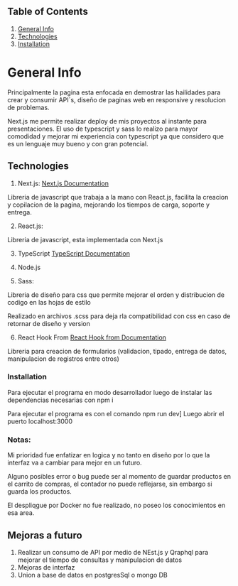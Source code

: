 ## Table of Contents
1. [General Info](#general-info)
2. [Technologies](#technologies)
3. [Installation](#installation)

# General Info

<p>
    Principalmente la pagina esta enfocada en demostrar las hailidades para crear y consumir API´s, diseño de paginas web en responsive y resolucion de problemas.
</p>

Next.js me permite realizar deploy de mis proyectos al instante para presentaciones.
El uso de typescript y sass lo realizo para mayor comodidad y mejorar mi experiencia con typescript ya que considero que es un lenguaje muy bueno y con gran potencial.

## Technologies

1. Next.js:
[Next.js Documentation](https://nextjs.org/docs)
<p>
    Libreria de javascript que trabaja a la mano con React.js, facilita la creacion y copilacion de la pagina, mejorando los tiempos de carga, soporte y entrega.
</p>

2. React.js:

<p> Libreria de javascript, esta implementada con Next.js </p>

3. TypeScript
[TypeScript Documentation](https://www.typescriptlang.org/)

4. Node.js

5. Sass:

<p>Libreria de diseño para css que permite mejorar el orden y distribucion de codigo en las hojas de estilo</p>
Realizado en archivos .scss para deja rla compatibilidad con css en caso de retornar de diseño y version

6. React Hook From
[React Hook from Documentation](https://react-hook-form.com/)
<p>Libreria para creacion de formularios (validacion, tipado, entrega de datos, manipulacion de registros entre otros)</p>


### Installation
Para ejecutar el programa en modo desarrollador luego de instalar las dependencias necesarias con npm i

Para ejecutar el programa es con el comando npm run dev]
Luego abrir el puerto localhost:3000

<h3> Notas: </h3>
Mi prioridad fue enfatizar en logica y no tanto en diseño por lo que la interfaz va a cambiar para mejor en un futuro.

Alguno posibles error o bug puede ser al momento de guardar productos en el carrito de compras, el contador no puede reflejarse, sin embargo si guarda los productos.

El despliqgue por Docker no fue realizado, no poseo los conocimientos en esa area.

<h2>
    Mejoras a futuro
</h2>

1. Realizar un consumo de API por medio de NEst.js y Qraphql para mejorar el tiempo de consultas y manipulacion de datos
2. Mejoras de interfaz
3. Union a base de datos en postgresSql o mongo DB

